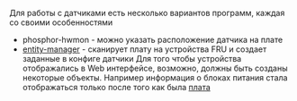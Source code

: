 Для работы с датчиками есть несколько вариантов программ, каждая со своими особенностями
* phosphor-hwmon - можно указать расположение датчика на плате
* [entity-manager](entity-manager) - сканирует плату на устройства FRU и создает заданные в конфиге датчики
Для того чтобы устройства отображались в Web интерфейсе, возможно, должны быть созданы некоторые объекты. Например информация о блоках питания стала отображаться только после того как была [плата](em_board.md)